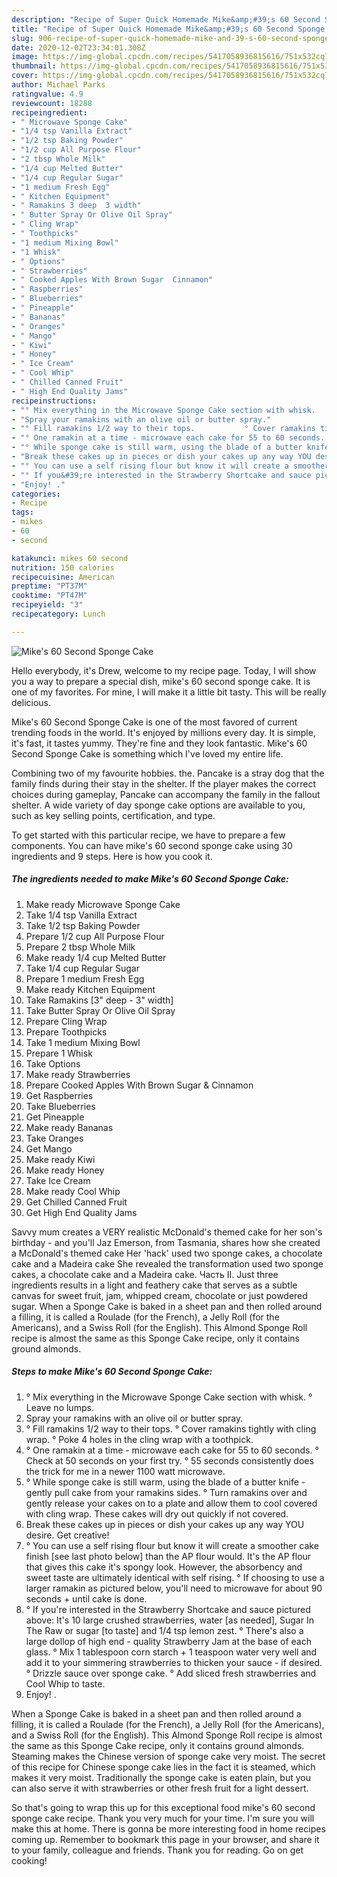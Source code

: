 ```yaml
---
description: "Recipe of Super Quick Homemade Mike&amp;#39;s 60 Second Sponge Cake"
title: "Recipe of Super Quick Homemade Mike&amp;#39;s 60 Second Sponge Cake"
slug: 906-recipe-of-super-quick-homemade-mike-and-39-s-60-second-sponge-cake
date: 2020-12-02T23:34:01.308Z
image: https://img-global.cpcdn.com/recipes/5417058936815616/751x532cq70/mikes-60-second-sponge-cake-recipe-main-photo.jpg
thumbnail: https://img-global.cpcdn.com/recipes/5417058936815616/751x532cq70/mikes-60-second-sponge-cake-recipe-main-photo.jpg
cover: https://img-global.cpcdn.com/recipes/5417058936815616/751x532cq70/mikes-60-second-sponge-cake-recipe-main-photo.jpg
author: Michael Parks
ratingvalue: 4.9
reviewcount: 18288
recipeingredient:
- " Microwave Sponge Cake"
- "1/4 tsp Vanilla Extract"
- "1/2 tsp Baking Powder"
- "1/2 cup All Purpose Flour"
- "2 tbsp Whole Milk"
- "1/4 cup Melted Butter"
- "1/4 cup Regular Sugar"
- "1 medium Fresh Egg"
- " Kitchen Equipment"
- " Ramakins 3 deep  3 width"
- " Butter Spray Or Olive Oil Spray"
- " Cling Wrap"
- " Toothpicks"
- "1 medium Mixing Bowl"
- "1 Whisk"
- " Options"
- " Strawberries"
- " Cooked Apples With Brown Sugar  Cinnamon"
- " Raspberries"
- " Blueberries"
- " Pineapple"
- " Bananas"
- " Oranges"
- " Mango"
- " Kiwi"
- " Honey"
- " Ice Cream"
- " Cool Whip"
- " Chilled Canned Fruit"
- " High End Quality Jams"
recipeinstructions:
- "° Mix everything in the Microwave Sponge Cake section with whisk.                                  ° Leave no lumps."
- "Spray your ramakins with an olive oil or butter spray."
- "° Fill ramakins 1/2 way to their tops.           ° Cover ramakins tightly with cling wrap.                                                                    ° Poke 4 holes in the cling wrap with a toothpick."
- "° One ramakin at a time - microwave each cake for 55 to 60 seconds. ° Check at 50 seconds on your first try. ° 55 seconds consistently does the trick for me in a newer 1100 watt microwave."
- "° While sponge cake is still warm, using the blade of a butter knife - gently pull cake from your ramakins sides.                                                                                                                                                   ° Turn ramakins over and gently release your cakes on to a plate and allow them to cool covered with cling wrap. These cakes will dry out quickly if not covered."
- "Break these cakes up in pieces or dish your cakes up any way YOU desire. Get creative!"
- "° You can use a self rising flour but know it will create a smoother cake finish [see last photo below] than the AP flour would. It&#39;s the AP flour that gives this cake it&#39;s spongy look. However, the absorbency and sweet taste are ultimately identical with self rising.                                                                                                                                                                                       ° If choosing to use a larger ramakin as pictured below, you&#39;ll need to microwave for about 90 seconds + until cake is done."
- "° If you&#39;re interested in the Strawberry Shortcake and sauce pictured above: It&#39;s 10 large crushed strawberries, water [as needed], Sugar In The Raw or sugar [to taste] and 1/4 tsp lemon zest.                                                                         ° There&#39;s also a large dollop of high end - quality Strawberry Jam at the base of each glass.                                                                                                                                                                                                                                                                                     ° Mix 1 tablespoon corn starch + 1 teaspoon water very well and add it to your simmering strawberries to thicken your sauce - if desired.                                                            ° Drizzle sauce over sponge cake.                                                        ° Add sliced fresh strawberries and Cool Whip to taste."
- "Enjoy! ."
categories:
- Recipe
tags:
- mikes
- 60
- second

katakunci: mikes 60 second 
nutrition: 150 calories
recipecuisine: American
preptime: "PT37M"
cooktime: "PT47M"
recipeyield: "3"
recipecategory: Lunch

---
```



![Mike&#39;s 60 Second Sponge Cake](https://img-global.cpcdn.com/recipes/5417058936815616/751x532cq70/mikes-60-second-sponge-cake-recipe-main-photo.jpg)

Hello everybody, it's Drew, welcome to my recipe page. Today, I will show you a way to prepare a special dish, mike&#39;s 60 second sponge cake. It is one of my favorites. For mine, I will make it a little bit tasty. This will be really delicious.

Mike&#39;s 60 Second Sponge Cake is one of the most favored of current trending foods in the world. It's enjoyed by millions every day. It is simple, it's fast, it tastes yummy. They're fine and they look fantastic. Mike&#39;s 60 Second Sponge Cake is something which I've loved my entire life.

Combining two of my favourite hobbies. the. Pancake is a stray dog that the family finds during their stay in the shelter. If the player makes the correct choices during gameplay, Pancake can accompany the family in the fallout shelter. A wide variety of day sponge cake options are available to you, such as key selling points, certification, and type.


To get started with this particular recipe, we have to prepare a few components. You can have mike&#39;s 60 second sponge cake using 30 ingredients and 9 steps. Here is how you cook it.

<!--inarticleads1-->

##### The ingredients needed to make Mike&#39;s 60 Second Sponge Cake:

1. Make ready  Microwave Sponge Cake
1. Take 1/4 tsp Vanilla Extract
1. Take 1/2 tsp Baking Powder
1. Prepare 1/2 cup All Purpose Flour
1. Prepare 2 tbsp Whole Milk
1. Make ready 1/4 cup Melted Butter
1. Take 1/4 cup Regular Sugar
1. Prepare 1 medium Fresh Egg
1. Make ready  Kitchen Equipment
1. Take  Ramakins [3&#34; deep - 3&#34; width]
1. Take  Butter Spray Or Olive Oil Spray
1. Prepare  Cling Wrap
1. Prepare  Toothpicks
1. Take 1 medium Mixing Bowl
1. Prepare 1 Whisk
1. Take  Options
1. Make ready  Strawberries
1. Prepare  Cooked Apples With Brown Sugar &amp; Cinnamon
1. Get  Raspberries
1. Take  Blueberries
1. Get  Pineapple
1. Make ready  Bananas
1. Take  Oranges
1. Get  Mango
1. Make ready  Kiwi
1. Make ready  Honey
1. Take  Ice Cream
1. Make ready  Cool Whip
1. Get  Chilled Canned Fruit
1. Get  High End Quality Jams


Savvy mum creates a VERY realistic McDonald&#39;s themed cake for her son&#39;s birthday - and you&#39;ll Jaz Emerson, from Tasmania, shares how she created a McDonald&#39;s themed cake Her &#39;hack&#39; used two sponge cakes, a chocolate cake and a Madeira cake She revealed the transformation used two sponge cakes, a chocolate cake and a Madeira cake. Часть II. Just three ingredients results in a light and feathery cake that serves as a subtle canvas for sweet fruit, jam, whipped cream, chocolate or just powdered sugar. When a Sponge Cake is baked in a sheet pan and then rolled around a filling, it is called a Roulade (for the French), a Jelly Roll (for the Americans), and a Swiss Roll (for the English). This Almond Sponge Roll recipe is almost the same as this Sponge Cake recipe, only it contains ground almonds. 

<!--inarticleads2-->

##### Steps to make Mike&#39;s 60 Second Sponge Cake:

1. ° Mix everything in the Microwave Sponge Cake section with whisk.                                  ° Leave no lumps.
1. Spray your ramakins with an olive oil or butter spray.
1. ° Fill ramakins 1/2 way to their tops.           ° Cover ramakins tightly with cling wrap.                                                                    ° Poke 4 holes in the cling wrap with a toothpick.
1. ° One ramakin at a time - microwave each cake for 55 to 60 seconds. ° Check at 50 seconds on your first try. ° 55 seconds consistently does the trick for me in a newer 1100 watt microwave.
1. ° While sponge cake is still warm, using the blade of a butter knife - gently pull cake from your ramakins sides.                                                                                                                                                   ° Turn ramakins over and gently release your cakes on to a plate and allow them to cool covered with cling wrap. These cakes will dry out quickly if not covered.
1. Break these cakes up in pieces or dish your cakes up any way YOU desire. Get creative!
1. ° You can use a self rising flour but know it will create a smoother cake finish [see last photo below] than the AP flour would. It&#39;s the AP flour that gives this cake it&#39;s spongy look. However, the absorbency and sweet taste are ultimately identical with self rising.                                                                                                                                                                                       ° If choosing to use a larger ramakin as pictured below, you&#39;ll need to microwave for about 90 seconds + until cake is done.
1. ° If you&#39;re interested in the Strawberry Shortcake and sauce pictured above: It&#39;s 10 large crushed strawberries, water [as needed], Sugar In The Raw or sugar [to taste] and 1/4 tsp lemon zest.                                                                         ° There&#39;s also a large dollop of high end - quality Strawberry Jam at the base of each glass.                                                                                                                                                                                                                                                                                     ° Mix 1 tablespoon corn starch + 1 teaspoon water very well and add it to your simmering strawberries to thicken your sauce - if desired.                                                            ° Drizzle sauce over sponge cake.                                                        ° Add sliced fresh strawberries and Cool Whip to taste.
1. Enjoy! .


When a Sponge Cake is baked in a sheet pan and then rolled around a filling, it is called a Roulade (for the French), a Jelly Roll (for the Americans), and a Swiss Roll (for the English). This Almond Sponge Roll recipe is almost the same as this Sponge Cake recipe, only it contains ground almonds. Steaming makes the Chinese version of sponge cake very moist. The secret of this recipe for Chinese sponge cake lies in the fact it is steamed, which makes it very moist. Traditionally the sponge cake is eaten plain, but you can also serve it with strawberries or other fresh fruit for a light dessert. 

So that's going to wrap this up for this exceptional food mike&#39;s 60 second sponge cake recipe. Thank you very much for your time. I'm sure you will make this at home. There is gonna be more interesting food in home recipes coming up. Remember to bookmark this page in your browser, and share it to your family, colleague and friends. Thank you for reading. Go on get cooking!

